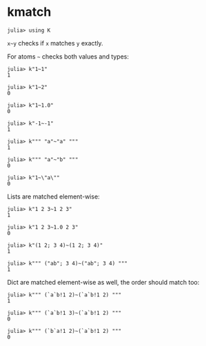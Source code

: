 # kmatch

    julia> using K

`x~y` checks if `x` matches `y` exactly.

For atoms `~` checks both values and types:

    julia> k"1~1"
    1
    
    julia> k"1~2"
    0
    
    julia> k"1~1.0"
    0
    
    julia> k"-1~-1"
    1

    julia> k""" "a"~"a" """
    1
    
    julia> k""" "a"~"b" """
    0
    
    julia> k"1~\"a\""
    0

Lists are matched element-wise:

    julia> k"1 2 3~1 2 3"
    1
    
    julia> k"1 2 3~1.0 2 3"
    0
    
    julia> k"(1 2; 3 4)~(1 2; 3 4)"
    1
    
    julia> k""" ("ab"; 3 4)~("ab"; 3 4) """
    1

Dict are matched element-wise as well, the order should match too:

    julia> k""" (`a`b!1 2)~(`a`b!1 2) """
    1
    
    julia> k""" (`a`b!1 3)~(`a`b!1 2) """
    0
    
    julia> k""" (`b`a!1 2)~(`a`b!1 2) """
    0
